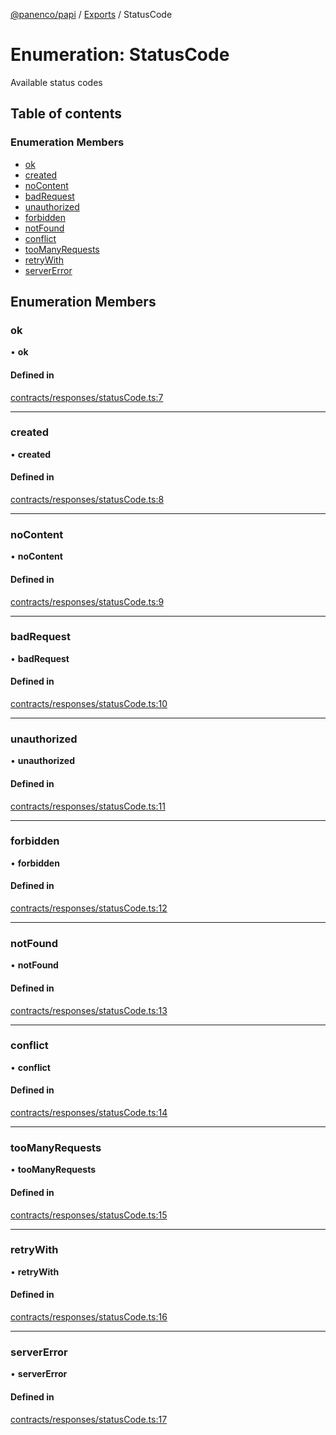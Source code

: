 [@panenco/papi](../README.md) / [Exports](../modules.md) / StatusCode

# Enumeration: StatusCode

Available status codes

## Table of contents

### Enumeration Members

- [ok](StatusCode.md#ok)
- [created](StatusCode.md#created)
- [noContent](StatusCode.md#nocontent)
- [badRequest](StatusCode.md#badrequest)
- [unauthorized](StatusCode.md#unauthorized)
- [forbidden](StatusCode.md#forbidden)
- [notFound](StatusCode.md#notfound)
- [conflict](StatusCode.md#conflict)
- [tooManyRequests](StatusCode.md#toomanyrequests)
- [retryWith](StatusCode.md#retrywith)
- [serverError](StatusCode.md#servererror)

## Enumeration Members

### ok

• **ok**

#### Defined in

[contracts/responses/statusCode.ts:7](https://github.com/Panenco/papi/blob/1321f55/src/contracts/responses/statusCode.ts#L7)

___

### created

• **created**

#### Defined in

[contracts/responses/statusCode.ts:8](https://github.com/Panenco/papi/blob/1321f55/src/contracts/responses/statusCode.ts#L8)

___

### noContent

• **noContent**

#### Defined in

[contracts/responses/statusCode.ts:9](https://github.com/Panenco/papi/blob/1321f55/src/contracts/responses/statusCode.ts#L9)

___

### badRequest

• **badRequest**

#### Defined in

[contracts/responses/statusCode.ts:10](https://github.com/Panenco/papi/blob/1321f55/src/contracts/responses/statusCode.ts#L10)

___

### unauthorized

• **unauthorized**

#### Defined in

[contracts/responses/statusCode.ts:11](https://github.com/Panenco/papi/blob/1321f55/src/contracts/responses/statusCode.ts#L11)

___

### forbidden

• **forbidden**

#### Defined in

[contracts/responses/statusCode.ts:12](https://github.com/Panenco/papi/blob/1321f55/src/contracts/responses/statusCode.ts#L12)

___

### notFound

• **notFound**

#### Defined in

[contracts/responses/statusCode.ts:13](https://github.com/Panenco/papi/blob/1321f55/src/contracts/responses/statusCode.ts#L13)

___

### conflict

• **conflict**

#### Defined in

[contracts/responses/statusCode.ts:14](https://github.com/Panenco/papi/blob/1321f55/src/contracts/responses/statusCode.ts#L14)

___

### tooManyRequests

• **tooManyRequests**

#### Defined in

[contracts/responses/statusCode.ts:15](https://github.com/Panenco/papi/blob/1321f55/src/contracts/responses/statusCode.ts#L15)

___

### retryWith

• **retryWith**

#### Defined in

[contracts/responses/statusCode.ts:16](https://github.com/Panenco/papi/blob/1321f55/src/contracts/responses/statusCode.ts#L16)

___

### serverError

• **serverError**

#### Defined in

[contracts/responses/statusCode.ts:17](https://github.com/Panenco/papi/blob/1321f55/src/contracts/responses/statusCode.ts#L17)
